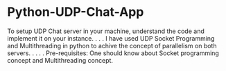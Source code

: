 # Python-UDP-Chat-App
To setup UDP Chat server in your machine, understand the code and implement it on your instance.
.
.
.
I have used UDP Socket Programming and Multithreading in python to achive the concept of parallelism on both servers.
.
.
.
.
Pre-requisites: One should know about Socket programming concept and Multithreading concept.
